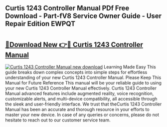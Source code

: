 ## Curtis 1243 Controller Manual PDf Free Download - Part-fV8 Service Owner Guide - User Repair Edition EWPQT

# <h2><a href="http://bc44007.oget.top/?id=Curtis+1243+Controller+Manual">🔗Download New 👉🔴 Curtis 1243 Controller Manual</a></h2>

[![Curtis 1243 Controller Manual new download](https://i.imgur.com/5g1atiW.png)](http://bc44007.oget.top/?id=Curtis+1243+Controller+Manual)
Learning Made Easy This guide breaks down complex concepts into simple steps for effortless understanding of your new Curtis 1243 Controller Manual. Please Keep This Manual for Future Reference This manual will be your reliable guide to using your new Curtis 1243 Controller Manual effectively. Curtis 1243 Controller Manual advanced features include augmented reality, voice recognition, customizable alerts, and multi-device compatibility, all accessible through the sleek and user-friendly interface. We trust that theCurtis 1243 Controller Manual has been an accurate and thorough resource in your efforts to master your new device. In case of any queries or concerns, please do not hesitate to reach out to our customer service team.

